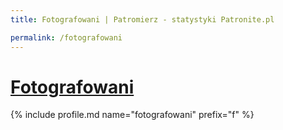 ```yaml
---
title: Fotografowani | Patromierz - statystyki Patronite.pl

permalink: /fotografowani
---
```


# [Fotografowani](https://patronite.pl/fotografowani)

{% include profile.md name="fotografowani" prefix="f" %}
